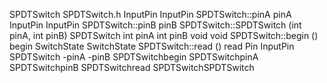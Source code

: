 SPDTSwitch SPDTSwitch.h InputPin InputPin SPDTSwitch::pinA pinA InputPin
InputPin SPDTSwitch::pinB pinB SPDTSwitch::SPDTSwitch (int pinA, int
pinB) SPDTSwitch int pinA int pinB void void SPDTSwitch::begin () begin
SwitchState SwitchState SPDTSwitch::read () read Pin InputPin SPDTSwitch
-pinA -pinB SPDTSwitchbegin SPDTSwitchpinA SPDTSwitchpinB SPDTSwitchread
SPDTSwitchSPDTSwitch
